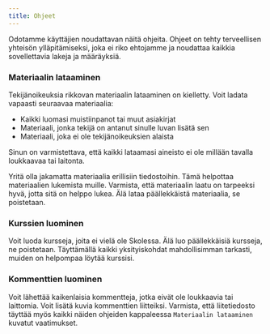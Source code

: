 ```yaml
---
title: Ohjeet
---
```


Odotamme käyttäjien noudattavan näitä ohjeita. Ohjeet on tehty terveellisen yhteisön ylläpitämiseksi, joka ei riko ehtojamme ja noudattaa kaikkia sovellettavia lakeja ja määräyksiä.

### Materiaalin lataaminen

Tekijänoikeuksia rikkovan materiaalin lataaminen on kielletty. Voit ladata vapaasti seuraavaa materiaalia:

- Kaikki luomasi muistiinpanot tai muut asiakirjat
- Materiaali, jonka tekijä on antanut sinulle luvan lisätä sen
- Materiaali, joka ei ole tekijänoikeuksien alaista

Sinun on varmistettava, että kaikki lataamasi aineisto ei ole millään tavalla loukkaavaa tai laitonta.

Yritä olla jakamatta materiaalia erillisiin tiedostoihin. Tämä helpottaa materiaalien lukemista muille. Varmista, että materiaalin laatu on tarpeeksi hyvä, jotta sitä on helppo lukea. Älä lataa päällekkäistä materiaalia, se poistetaan.

### Kurssien luominen

Voit luoda kursseja, joita ei vielä ole Skolessa. Älä luo päällekkäisiä kursseja, ne poistetaan. Täyttämällä kaikki yksityiskohdat mahdollisimman tarkasti, muiden on helpompaa löytää kurssisi.

### Kommenttien luominen

Voit lähettää kaikenlaisia ​​kommentteja, jotka eivät ole loukkaavia tai laittomia. Voit lisätä kuvia kommenttien liitteiksi. Varmista, että liitetiedosto täyttää myös kaikki näiden ohjeiden kappaleessa `Materiaalin lataaminen` kuvatut vaatimukset.
